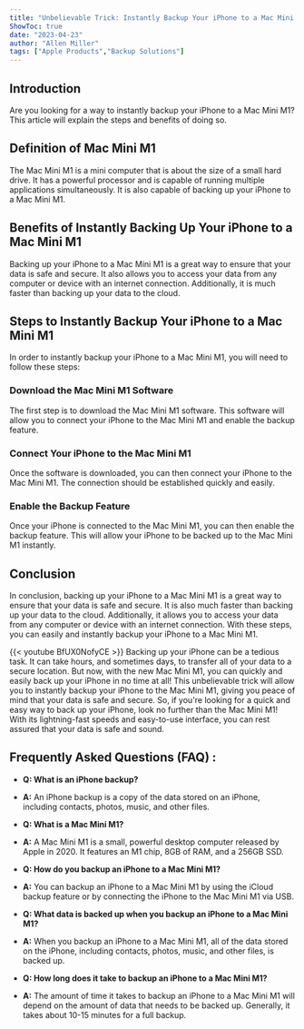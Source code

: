 ```yaml
---
title: "Unbelievable Trick: Instantly Backup Your iPhone to a Mac Mini M1!"
ShowToc: true 
date: "2023-04-23"
author: "Allen Miller" 
tags: ["Apple Products","Backup Solutions"]
---
```

## Introduction 
Are you looking for a way to instantly backup your iPhone to a Mac Mini M1? This article will explain the steps and benefits of doing so. 

## Definition of Mac Mini M1 
The Mac Mini M1 is a mini computer that is about the size of a small hard drive. It has a powerful processor and is capable of running multiple applications simultaneously. It is also capable of backing up your iPhone to a Mac Mini M1. 

## Benefits of Instantly Backing Up Your iPhone to a Mac Mini M1
Backing up your iPhone to a Mac Mini M1 is a great way to ensure that your data is safe and secure. It also allows you to access your data from any computer or device with an internet connection. Additionally, it is much faster than backing up your data to the cloud.

## Steps to Instantly Backup Your iPhone to a Mac Mini M1
In order to instantly backup your iPhone to a Mac Mini M1, you will need to follow these steps:

### Download the Mac Mini M1 Software 
The first step is to download the Mac Mini M1 software. This software will allow you to connect your iPhone to the Mac Mini M1 and enable the backup feature.

### Connect Your iPhone to the Mac Mini M1
Once the software is downloaded, you can then connect your iPhone to the Mac Mini M1. The connection should be established quickly and easily.

### Enable the Backup Feature
Once your iPhone is connected to the Mac Mini M1, you can then enable the backup feature. This will allow your iPhone to be backed up to the Mac Mini M1 instantly.

## Conclusion
In conclusion, backing up your iPhone to a Mac Mini M1 is a great way to ensure that your data is safe and secure. It is also much faster than backing up your data to the cloud. Additionally, it allows you to access your data from any computer or device with an internet connection. With these steps, you can easily and instantly backup your iPhone to a Mac Mini M1.

{{< youtube BfUX0NofyCE >}} 
Backing up your iPhone can be a tedious task. It can take hours, and sometimes days, to transfer all of your data to a secure location. But now, with the new Mac Mini M1, you can quickly and easily back up your iPhone in no time at all! This unbelievable trick will allow you to instantly backup your iPhone to the Mac Mini M1, giving you peace of mind that your data is safe and secure. So, if you're looking for a quick and easy way to back up your iPhone, look no further than the Mac Mini M1! With its lightning-fast speeds and easy-to-use interface, you can rest assured that your data is safe and sound.

## Frequently Asked Questions (FAQ) :
- **Q: What is an iPhone backup?**
- **A:** An iPhone backup is a copy of the data stored on an iPhone, including contacts, photos, music, and other files.

- **Q: What is a Mac Mini M1?**
- **A:** A Mac Mini M1 is a small, powerful desktop computer released by Apple in 2020. It features an M1 chip, 8GB of RAM, and a 256GB SSD.

- **Q: How do you backup an iPhone to a Mac Mini M1?**
- **A:** You can backup an iPhone to a Mac Mini M1 by using the iCloud backup feature or by connecting the iPhone to the Mac Mini M1 via USB.

- **Q: What data is backed up when you backup an iPhone to a Mac Mini M1?**
- **A:** When you backup an iPhone to a Mac Mini M1, all of the data stored on the iPhone, including contacts, photos, music, and other files, is backed up.

- **Q: How long does it take to backup an iPhone to a Mac Mini M1?**
- **A:** The amount of time it takes to backup an iPhone to a Mac Mini M1 will depend on the amount of data that needs to be backed up. Generally, it takes about 10-15 minutes for a full backup.


